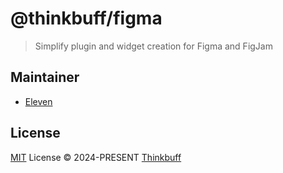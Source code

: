 # @thinkbuff/figma

> Simplify plugin and widget creation for Figma and FigJam

## Maintainer

- [Eleven](https://github.com/eteplus)

## License

[MIT](./LICENSE) License &copy; 2024-PRESENT [Thinkbuff](https://github.com/thinkbuff)
